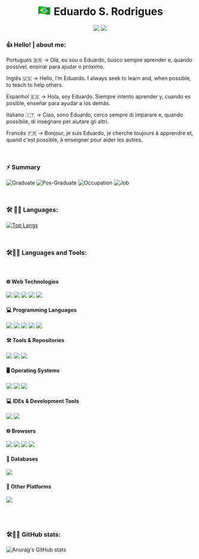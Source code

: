 <!-- 
<p align="center">
  <img src=https://github.com/eduardodsr/eduardodsr/blob/master/dev2.gif?raw=true" alt="dev2" width="150px" />
  <img src=https://github.com/eduardodsr/eduardodsr/blob/master/dev.gif?raw=true" alt="dev" width="150px" />
-->

</p>
<h1 align="center"> <img style="margin: 0 auto" src="https://github.com/eduardodsr/eduardodsr/blob/master/brazil.gif" height="25"> 
<!-- :brazil: --> 
  Eduardo S. Rodrigues 
</h1>

<p align="center">     
  <a href="https://github.com/eduardodsr" alt="github.com/eduardodsr" target="_blank"><img src="https://img.shields.io/badge/-github.com/eduardodsr-0e2c54?style=flat-square&logo=chrome&logoColor=black" /></a>
    <a href="https://profile-summary-for-github.com/user/eduardodsr" alt="profile-summary-for-github" target="_blank">
      <img src="https://img.shields.io/badge/HomePage-0e2c54?style=flat-square&logo=chrome&logoColor=blue" /></a>
  </p>


### :thumbsup: Hello!  | about me: 
<!-- <img style="margin: 0 auto" src="https://github.com/ABSphreak/ABSphreak/blob/master/gifs/Hi.gif" height="25"> -->
<!-- Bem vindo ao meu portfólio! -->


Portugues 🇧🇷 &rarr; 
Olá, eu sou o Eduardo, busco sempre aprender e, quando possível, ensinar para ajudar o próximo.

Inglês 🇺🇸 &rarr; 
Hello, I’m Eduardo. I always seek to learn and, when possible, to teach to help others.

Espanhol 🇪🇸 &rarr; 
Hola, soy Eduardo. Siempre intento aprender y, cuando es posible, enseñar para ayudar a los demás.

Italiano 🇮🇹 &rarr; 
Ciao, sono Eduardo, cerco sempre di imparare e, quando possibile, di insegnare per aiutare gli altri.

Francês 🇫🇷 &rarr; 
Bonjour, je suis Eduardo, je cherche toujours à apprendre et, quand c'est possible, à enseigner pour aider les autres.

<!-- Alemão 🇩🇪 &rarr; 
Hallo, ich bin Eduardo. Ich lerne immer gerne und helfe anderen, wenn es möglich ist. -->

<!-- Japonês 🇯🇵 &rarr; 
こんにちは、エドゥアルドです。いつも学び、可能なときには他の人を助けるために教えることを心がけています。-->

</br>

### ⚡ Summary
<!-- :open_book: -->

![Graduate](https://img.shields.io/badge/Graduate-Information%20Systems%20(Bachelor´s%20%20degree)-blue)
![Pos-Graduate](https://img.shields.io/badge/PosGraduate-Project%20Management-blue)
![Occupation](https://img.shields.io/badge/Occupation-Developer-blue)
![Job](https://img.shields.io/badge/Job-CAIXA-blue)


</br>

### 🛠️ 👨‍💻 Languages: 

<!--
![Github stats](https://github-readme-stats.vercel.app/api?username=eduardodsr&show_icons=true)
-->

[![Top Langs](https://github-readme-stats.vercel.app/api/top-langs/?username=eduardodsr&langs_count=10&hide=glsl,python,css&show_icons=true)](https://github.com/eduardodsr/github-readme-stats)


<!-- ### :mailbox_with_no_mail: Contato:  -->

<!-- :email: : eduardodsr@gmail.com -->




<!--

## GitHub Status | Top Languages Card: :star:

![Github stats](https://github-readme-stats.vercel.app/api?username=eduardodsr&show_icons=true)


[![Top Langs](https://github-readme-stats.vercel.app/api/top-langs/?username=eduardodsr&langs_count=6)](https://github.com/eduardodsr/github-readme-stats)

-->


<!--
[![Top Langs](https://github-readme-stats.vercel.app/api/top-langs/?username=eduardodsr&layout=compact)](https://github.com/eduardodsr/github-readme-stats)
-->

</br>

<div class="code" align="left">
  <h3>🛠️👨‍💻 Languages and Tools:</h3></div>

  <!-- Links de Tecnologias Web --> </br>
  <h4>🌐 Web Technologies</h4>
  <code><a href="https://www.w3.org/html/" target="_blank"><img height="50" src="https://www.vectorlogo.zone/logos/w3_html5/w3_html5-ar21.svg"></a></code>
  <code><a href="https://www.w3.org/css/" target="_blank"><img height="50" src="https://www.vectorlogo.zone/logos/w3_css/w3_css-ar21.svg"></a></code>
  <code><a href="https://getbootstrap.com/" target="_blank"><img height="50" src="https://www.vectorlogo.zone/logos/getbootstrap/getbootstrap-ar21.svg"></a></code>
  <code><a href="https://www.javascript.com/" target="_blank"><img height="50" src="https://www.vectorlogo.zone/logos/javascript/javascript-ar21.svg"></a></code>
  <code><a href="https://www.json.org/" target="_blank"><img height="50" src="https://www.vectorlogo.zone/logos/json/json-ar21.svg"></a></code>

  <!-- Links de Linguagens de Programação --> </br>
  <h4>💻 Programming Languages</h4>
  <code><a href="https://www.php.net/" target="_blank"><img height="50" src="https://www.vectorlogo.zone/logos/php/php-ar21.svg"></a></code>
  <code><a href="https://www.java.com/" target="_blank"><img height="50" src="https://www.vectorlogo.zone/logos/java/java-ar21.svg"></a></code>
  <code><a href="https://spring.io/" target="_blank"><img height="50" src="https://www.vectorlogo.zone/logos/springio/springio-ar21.svg"></a></code>
  <code><a href="https://dotnet.microsoft.com/" target="_blank"><img height="50" src="https://www.vectorlogo.zone/logos/dotnet/dotnet-ar21.svg"></a></code>
  <code><a href="https://www.python.org/" target="_blank"><img height="50" src="https://www.vectorlogo.zone/logos/python/python-ar21.svg"></a></code>

  <!-- Links de Ferramentas e Repositórios --> </br>
  <h4>🛠️ Tools & Repositories</h4>
  <code><a href="https://git-scm.com/" target="_blank"><img height="50" src="https://www.vectorlogo.zone/logos/git-scm/git-scm-ar21.svg"></a></code>
  <code><a href="https://github.com/" target="_blank"><img height="50" src="https://www.vectorlogo.zone/logos/github/github-ar21.svg"></a></code>
  <code><a href="https://www.markdownguide.org/" target="_blank"><img height="50" src="https://www.vectorlogo.zone/logos/commonmark/commonmark-ar21.svg"></a></code>

  <!-- Links de Sistemas Operacionais --> </br>
  <h4>🖥️ Operating Systems</h4>
  <code><a href="https://www.apple.com/" target="_blank"><img height="50" src="https://www.vectorlogo.zone/logos/apple/apple-ar21.svg"></a></code>
  <code><a href="https://www.linux.org/" target="_blank"><img height="50" src="https://www.vectorlogo.zone/logos/linux/linux-ar21.svg"></a></code>
  <code><a href="https://www.microsoft.com/" target="_blank"><img height="50" src="https://www.vectorlogo.zone/logos/microsoft/microsoft-ar21.svg"></a></code>

  <!-- Links de IDEs e Ferramentas de Desenvolvimento --> </br>
  <h4>💻 IDEs & Development Tools</h4>
  <code><a href="https://code.visualstudio.com/" target="_blank"><img height="50" src="https://www.vectorlogo.zone/logos/visualstudio_code/visualstudio_code-ar21.svg"></a></code>
  <code><a href="https://www.jetbrains.com/" target="_blank"><img height="50" src="https://www.vectorlogo.zone/logos/jetbrains/jetbrains-ar21.svg"></a></code>

  <!-- Links de Navegadores --> </br>
  <h4>🌐 Browsers</h4>
  <code><a href="https://developer.mozilla.org/" target="_blank"><img height="50" src="https://www.vectorlogo.zone/logos/firefox/firefox-ar21.svg"></a></code>
  <code><a href="https://developers.google.com/" target="_blank"><img height="50" src="https://www.vectorlogo.zone/logos/google_chrome/google_chrome-ar21.svg"></a></code>
  <code><a href="https://www.apple.com/br/safari/" target="_blank"><img height="50" src="https://www.vectorlogo.zone/logos/apple_safari/apple_safari-ar21.svg"></a></code>
  <code><a href="https://www.microsoft.com/edge/" target="_blank"><img height="50" src="https://www.vectorlogo.zone/logos/microsoft_edge/microsoft_edge-ar21.svg"></a></code>

  <!-- Links de Bancos de Dados --> </br>
  <h4>💾 Databases</h4>
  <code><a href="https://www.mysql.com/" target="_blank"><img height="50" src="https://www.vectorlogo.zone/logos/mysql/mysql-ar21.svg"></a></code>

  <!-- Links de Outras Plataformas -->
  <h4>🔗 Other Platforms</h4>
  <code><a href="https://github.com/EDUARDODSR" target="_blank"><img height="50" src="https://www.vectorlogo.zone/logos/devto/devto-ar21.svg"></a></code>
</div>

</br></br>
<div class="code" align="left">
  <h3>🛠️👨‍💻 GitHub stats:</h3></div>

<!--
[![Anurag's GitHub stats](https://github-readme-stats.vercel.app/api?username=eduardodsr)](https://github.com/eduardodsr/github-readme-stats)
-->

<!--
![Anurag's GitHub stats](https://github-readme-stats.vercel.app/api?username=eduardodsr&count_private=true)
-->

<!--
![Anurag's GitHub stats](https://github-readme-stats.vercel.app/api?username=eduardodsr&show_icons=true)
-->

![Anurag's GitHub stats](https://github-readme-stats.vercel.app/api?username=eduardodsr&show_icons=true&theme=dark)

<!-- 
dark, radical, merko, gruvbox, tokyonight, onedark, cobalt, synthwave, highcontrast, dracula
-->




</div>

